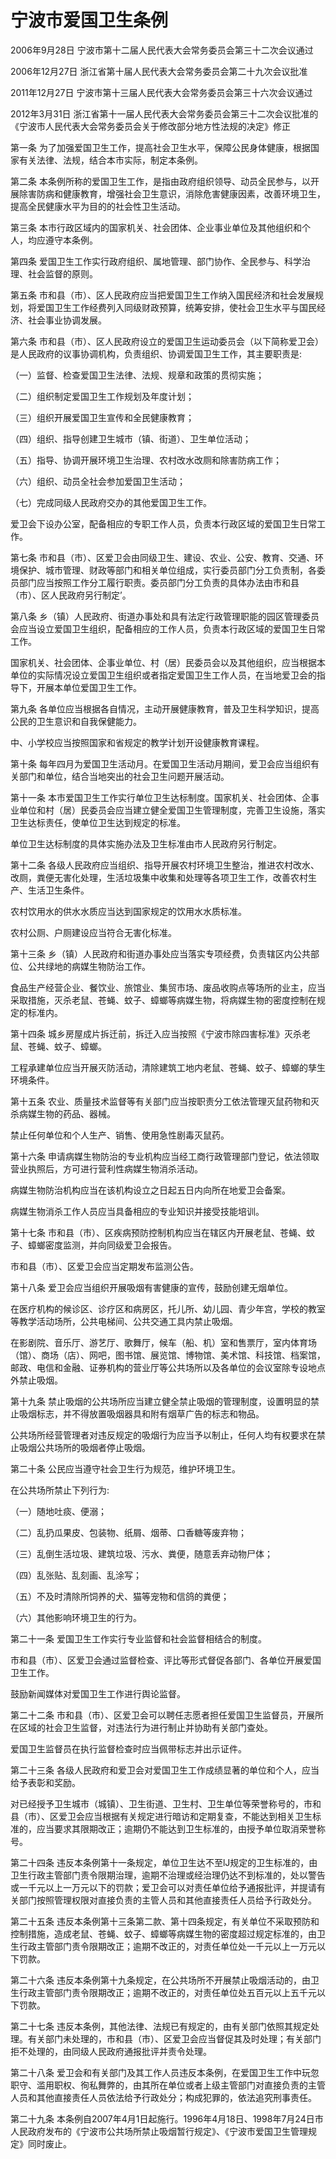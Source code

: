 # 宁波市爱国卫生条例

2006年9月28日 宁波市第十二届人民代表大会常务委员会第三十二次会议通过

2006年12月27日 浙江省第十届人民代表大会常务委员会第二十九次会议批准

2011年12月27日 宁波市第十三届人民代表大会常务委员会第三十六次会议通过

2012年3月31日 浙江省第十一届人民代表大会常务委员会第三十二次会议批准的《宁波市人民代表大会常务委员会关于修改部分地方性法规的决定》修正



第一条 为了加强爱国卫生工作，提高社会卫生水平，保障公民身体健康，根据国家有关法律、法规，结合本市实际，制定本条例。

第二条 本条例所称的爱国卫生工作，是指由政府组织领导、动员全民参与，以开展除害防病和健康教育，增强社会卫生意识，消除危害健康因素，改善环境卫生，提高全民健康水平为目的的社会性卫生活动。

第三条 本市行政区域内的国家机关、社会团体、企业事业单位及其他组织和个人，均应遵守本条例。

第四条 爱国卫生工作实行政府组织、属地管理、部门协作、全民参与、科学治理、社会监督的原则。

第五条 市和县（市）、区人民政府应当把爱国卫生工作纳入国民经济和社会发展规划，将爱国卫生工作经费列入同级财政预算，统筹安排，使社会卫生水平与国民经济、社会事业协调发展。

第六条 市和县（市）、区人民政府设立的爱国卫生运动委员会（以下简称爱卫会）是人民政府的议事协调机构，负责组织、协调爱国卫生工作，其主要职责是:

（一）监督、检查爱国卫生法律、法规、规章和政策的贯彻实施；

（二）组织制定爱国卫生工作规划及年度计划；

（三）组织开展爱国卫生宣传和全民健康教育；

（四）组织、指导创建卫生城市（镇、街道）、卫生单位活动；

（五）指导、协调开展环境卫生治理、农村改水改厕和除害防病工作；

（六）组织、动员全社会参加爱国卫生活动；

（七）完成同级人民政府交办的其他爱国卫生工作。

爱卫会下设办公室，配备相应的专职工作人员，负责本行政区域的爱国卫生日常工作。

第七条 市和县（市）、区爱卫会由同级卫生、建设、农业、公安、教育、交通、环境保护、城市管理、财政等部门和相关单位组成，实行委员部门分工负责制，各委员部门应当按照工作分工履行职责。委员部门分工负责的具体办法由市和县（市）、区人民政府另行制定’。

第八条 乡（镇）人民政府、街道办事处和具有法定行政管理职能的园区管理委员会应当设立爱国卫生组织，配备相应的工作人员，负责本行政区域的爱国卫生日常工作。

国家机关、社会团体、企事业单位、村（居）民委员会以及其他组织，应当根据本单位的实际情况设立爱国卫生组织或者指定爱国卫生工作人员，在当地爱卫会的指导下，开展本单位爱国卫生工作。

第九条 各单位应当根据各自情况，主动开展健康教育，普及卫生科学知识，提高公民的卫生意识和自我保健能力。

中、小学校应当按照国家和省规定的教学计划开设健康教育课程。

第十条 每年四月为爱国卫生活动月。在爱国卫生活动月期间，爱卫会应当组织有关部门和单位，结合当地突出的社会卫生问题开展活动。

第十一条 本市爱国卫生工作实行单位卫生达标制度。国家机关、社会团体、企事业单位和村（居）民委员会应当建立健全爱国卫生管理制度，完善卫生设施，落实卫生达标责任，使单位卫生达到规定的标准。

单位卫生达标制度的具体实施办法及卫生标准由市人民政府另行制定。

第十二条 各级人民政府应当组织、指导开展农村环境卫生整治，推进农村改水、改厕，粪便无害化处理，生活垃圾集中收集和处理等各项卫生工作，改善农村生产、生活卫生条件。

农村饮用水的供水水质应当达到国家规定的饮用水水质标准。

农村公厕、户厕建设应当符合无害化标准。

第十三条 乡（镇）人民政府和街道办事处应当落实专项经费，负责辖区内公共部位、公共绿地的病媒生物防治工作。

食品生产经营企业、餐饮业、旅馆业、集贸市场、废品收购点等场所的业主，应当采取措施，灭杀老鼠、苍蝇、蚊子、蟑螂等病媒生物，将病媒生物的密度控制在规定的标准内。

第十四条 城乡房屋成片拆迁前，拆迁入应当按照《宁波市除四害标准》灭杀老鼠、苍蝇、蚊子、蟑螂。

工程承建单位应当开展灭防活动，清除建筑工地内老鼠、苍蝇、蚊子、蟑螂的孳生环境条件。

第十五条 农业、质量技术监督等有关部门应当按职责分工依法管理灭鼠药物和灭杀病媒生物的药品、器械。

禁止任何单位和个人生产、销售、使用急性剧毒灭鼠药。

第十六条 申请病媒生物防治的专业机构应当经工商行政管理部门登记，依法领取营业执照后，方可进行营利性病媒生物消杀活动。

病媒生物防治机构应当在该机构设立之日起五日内向所在地爱卫会备案。

病媒生物消杀工作人员应当具备相应的专业知识并接受技能培训。

第十七条 市和县（市）、区疾病预防控制机构应当在辖区内开展老鼠、苍蝇、蚊子、蟑螂密度监测，并向同级爱卫会报告。

市和县（市）、区爱卫会应当定期发布监测公告。

第十八条 爱卫会应当组织开展吸烟有害健康的宣传，鼓励创建无烟单位。

在医疗机构的候诊区、诊疗区和病房区，托儿所、幼儿园、青少年宫，学校的教室等教学活动场所，公共电梯间、公共交通工具内禁止吸烟。

在影剧院、音乐厅、游艺厅、歌舞厅，候车（船、机）室和售票厅，室内体育场（馆）、商场（店）、网吧，图书馆、展览馆、博物馆、美术馆、科技馆、档案馆，邮政、电信和金融、证券机构的营业厅等公共场所以及各单位的会议室除专设地点外禁止吸烟。

第十九条 禁止吸烟的公共场所应当建立健全禁止吸烟的管理制度，设置明显的禁止吸烟标志，并不得放置吸烟器具和附有烟草广告的标志和物品。

公共场所经营管理者对违反规定的吸烟行为应当予以制止，任何人均有权要求在禁止吸烟公共场所的吸烟者停止吸烟。

第二十条 公民应当遵守社会卫生行为规范，维护环境卫生。

在公共场所禁止下列行为:

（一）随地吐痰、便溺；

（二）乱扔瓜果皮、包装物、纸屑、烟蒂、口香糖等废弃物；

（三）乱倒生活垃圾、建筑垃圾、污水、粪便，随意丢弃动物尸体；

（四）乱张贴、乱刻画、乱涂写；

（五）不及时清除所饲养的犬、猫等宠物和信鸽的粪便；

（六）其他影响环境卫生的行为。

第二十一条 爱国卫生工作实行专业监督和社会监督相结合的制度。

市和县（市）、区爱卫会通过监督检查、评比等形式督促各部门、各单位开展爱国卫生工作。

鼓励新闻媒体对爱国卫生工作进行舆论监督。

第二十二条 市和县（市）、区爱卫会可以聘任志愿者担任爱国卫生监督员，开展所在区域的社会卫生监督，对违法行为进行制止并协助有关部门查处。

爱国卫生监督员在执行监督检查时应当佩带标志并出示证件。

第二十三条 各级人民政府和爱卫会对爱国卫生工作成绩显著的单位和个人，应当给予表彰和奖励。

对已经授予卫生城市（城镇）、卫生街道、卫生村、卫生单位等荣誉称号的，市和县（市）、区爱卫会应当根据有关规定进行暗访和定期复查，不能达到相关卫生标准的，应当要求其限期改正；逾期仍不能达到卫生标准的，由授予单位取消荣誉称号。

第二十四条 违反本条例第十一条规定，单位卫生达不至lJ规定的卫生标准的，由卫生行政主管部门责令限期治理，逾期不治理或经治理仍达不到标准的，处以警告或一千元以上一万元以下的罚款；爱卫会可以对责任单位给予通报批评，并提请有关部门按照管理权限对直接负责的主管人员和其他直接责任人员给予行政处分。

第二十五条 违反本条例第十三条第二款、第十四条规定，有关单位不采取预防和控制措施，造成老鼠、苍蝇、蚊子、蟑螂等病媒生物的密度超过规定标准的，由卫生行政主管部门责令限期改正；逾期不改正的，对责任单位处一千元以上一万元以下罚款。

第二十六条 违反本条例第十九条规定，在公共场所不开展禁止吸烟活动的，由卫生行政主管部门责令限期改正；逾期不改正的，对责任单位处五百元以上五千元以下罚款。

第二十七条 违反本条例，其他法律、法规已有规定的，由有关部门依照其规定处理。有关部门未处理的，市和县（市）、区爱卫会应当督促其及时处理；有关部门拒不处理的，由同级人民政府通报批评并责令处理。

第二十八条 爱卫会和有关部门及其工作人员违反本条例，在爱国卫生工作中玩忽职守、滥用职权、徇私舞弊的，由其所在单位或者上级主管部门对直接负责的主管人员和其他直接责任人员依法给予行政处分；构成犯罪的，依法追究刑事责任。

第二十九条 本条例自2007年4月1日起施行。1996年4月18日、1998年7月24日市人民政府发布的《宁波市公共场所禁止吸烟暂行规定》、《宁波市爱国卫生管理规定》同时废止。